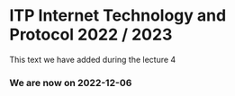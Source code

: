 # ITP Internet Technology and Protocol 2022 / 2023

This text we have added during the lecture 4


### We are now on 2022-12-06
